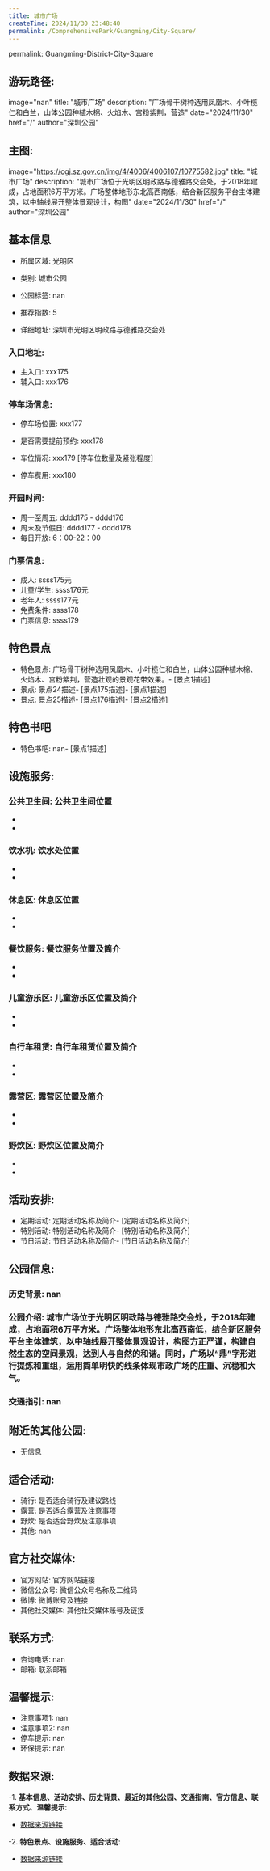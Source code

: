```yaml
---
title: 城市广场
createTime: 2024/11/30 23:48:40
permalink: /ComprehensivePark/Guangming/City-Square/
---
```

permalink: Guangming-District-City-Square
## 游玩路径:
image="nan"
title: "城市广场"
description: "广场骨干树种选用凤凰木、小叶榄仁和白兰，山体公园种植木棉、火焰木、宫粉紫荆，营造"
date="2024/11/30"
href="/"
author="深圳公园"
## 主图:
image="https://cgj.sz.gov.cn/img/4/4006/4006107/10775582.jpg"
title: "城市广场"
description: "城市广场位于光明区明政路与德雅路交会处，于2018年建成，占地面积6万平方米。广场整体地形东北高西南低，结合新区服务平台主体建筑，以中轴线展开整体景观设计，构图"
date="2024/11/30"
href="/"
author="深圳公园"
## 基本信息

- 所属区域: 光明区

- 类别: 城市公园

- 公园标签: nan

- 推荐指数: 5

- 详细地址: 深圳市光明区明政路与德雅路交会处

### 入口地址:
- 主入口: xxx175
- 辅入口: xxx176
### 停车场信息:
- 停车场位置: xxx177

- 是否需要提前预约: xxx178

- 车位情况: xxx179 [停车位数量及紧张程度]

- 停车费用: xxx180

### 开园时间:
- 周一至周五: dddd175 - dddd176
- 周末及节假日: dddd177 - dddd178
- 每日开放: 6：00-22：00

### 门票信息:
- 成人: ssss175元
- 儿童/学生: ssss176元
- 老年人: ssss177元
- 免费条件: ssss178
- 门票信息: ssss179
## 特色景点
- 特色景点: 广场骨干树种选用凤凰木、小叶榄仁和白兰，山体公园种植木棉、火焰木、宫粉紫荆，营造壮观的景观花带效果。- [景点1描述]
- 景点: 景点24描述- [景点175描述]- [景点1描述]
- 景点: 景点25描述- [景点176描述]- [景点2描述]
## 特色书吧
- 特色书吧: nan- [景点1描述]
## 设施服务:
### 公共卫生间: 公共卫生间位置
- 
- 
### 饮水机: 饮水处位置
- 
- 
### 休息区: 休息区位置
- 
- 
### 餐饮服务: 餐饮服务位置及简介
- 
- 
### 儿童游乐区: 儿童游乐区位置及简介
- 
- 
### 自行车租赁: 自行车租赁位置及简介
- 
- 
### 露营区: 露营区位置及简介
- 
- 
### 野炊区: 野炊区位置及简介

- 
- 
## 活动安排:
- 定期活动: 定期活动名称及简介- [定期活动名称及简介]
- 特别活动: 特别活动名称及简介- [特别活动名称及简介]
- 节日活动: 节日活动名称及简介- [节日活动名称及简介]
## 公园信息:
### 历史背景: nan
### 公园介绍: 城市广场位于光明区明政路与德雅路交会处，于2018年建成，占地面积6万平方米。广场整体地形东北高西南低，结合新区服务平台主体建筑，以中轴线展开整体景观设计，构图方正严谨，构建自然生态的空间景观，达到人与自然的和谐。同时，广场以“鼎”字形进行提炼和重组，运用简单明快的线条体现市政广场的庄重、沉稳和大气。
### 交通指引: nan

## 附近的其他公园:
- 无信息

## 适合活动:
- 骑行: 是否适合骑行及建议路线
- 露营: 是否适合露营及注意事项
- 野炊: 是否适合野炊及注意事项
- 其他: nan

## 官方社交媒体:
- 官方网站: 官方网站链接
- 微信公众号: 微信公众号名称及二维码
- 微博: 微博账号及链接
- 其他社交媒体: 其他社交媒体账号及链接

## 联系方式:
- 咨询电话: nan
- 邮箱: 联系邮箱

## 温馨提示:
- 注意事项1: nan
- 注意事项2: nan
- 停车提示: nan
- 环保提示: nan

## 数据来源:
-1. **基本信息、活动安排、历史背景、最近的其他公园、交通指南、官方信息、联系方式、温馨提示**:
- [数据来源链接](https://cgj.sz.gov.cn/xsmh/gysz/csgy/content/post_10775582.html)

-2. **特色景点、设施服务、适合活动**:
- [数据来源链接](https://cgj.sz.gov.cn/xsmh/gysz/csgy/content/post_10775582.html)

